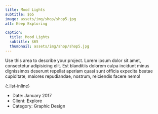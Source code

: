 ```yaml
---
title: Mood Lights
subtitle: $65
image: assets/img/shop/shop5.jpg
alt: Keep Exploring

caption:
  title: Mood Lights
  subtitle: $65
  thumbnail: assets/img/shop/shop5.jpg
---
```


Use this area to describe your project. Lorem ipsum dolor sit amet, consectetur adipisicing elit. Est blanditiis dolorem culpa incidunt minus dignissimos deserunt repellat aperiam quasi sunt officia expedita beatae cupiditate, maiores repudiandae, nostrum, reiciendis facere nemo!

{:.list-inline}

- Date: January 2017
- Client: Explore
- Category: Graphic Design
